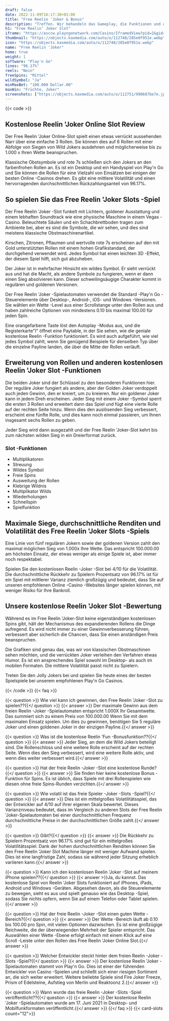 ```yaml
---
draft: false
date: 2022-11-09T16:17:38+03:00
title: "Free Reelin 'Joker & Bonus"
description: "Treffen. Wir behandeln das Gameplay, die Funktionen und die besten Casino -Boni, um die besten Casino -Boni zu finden."
h1: "Free Reelin’ Joker Slot"
iframe: "https://asccw.playngonetwork.com/Casino/IframedView?pid=2&gid=freereelinjoker&lang=en_US&practice=1&channel=desktop&div=flashobject&width=100%25&height=100%25&user=&password=&ctx=&demo=2&brand=&lobby=&rccurrentsessiontime=0&rcintervaltime=0&rcaccounthistoryurl=&rccontinueurl=&rcexiturl=&rchistoryurlmode=&autoplaylimits=0&autoplayreset=0&callback=flashCallback&rcmga=&resourcelevel=0&hasjackpots=False&country=&pauseplay=&playlimit=&selftest=&sessiontime=&coreweburl=https://asccw.playngonetwork.com/&showpoweredby=True"
thumbnail: "https://objects.kaxmedia.com/auto/o/112748/285e0f951e.webp"
icon: "https://objects.kaxmedia.com/auto/o/112748/285e0f951e.webp"
name: "Free Reelin 'Joker"
home: true
weight: 1
software: "Play'n Go"
lines: "96.17%"
reels: "Nein"
freeSpins: "Mittel"
wildSymbol: "Ja"
minMaxBet: "100.000 Dollar.00"
maxWin: "Früchte, Joker"
screenshots: ["https://objects.kaxmedia.com/auto/o/112751/990687be7e.jpeg"]
---
```


{{< code >}}<h2>Kostenlose Reelin 'Joker Online Slot Review</h2><p>Der Free Reelin 'Joker Online-Slot spielt einen etwas verrückt aussehenden Narr über eine einfache 3 Rollen. Sie können dies auf 6 Rollen mit einer Abfolge von Siegen von Wild Jokers ausdehnen und möglicherweise bis zu 1.000 x Ihren Wette beanspruchen.</p><p>Klassische Obstsymbole und rote 7s schließen sich den Jokers an den farbenfrohen Rollen an. Es ist ein Desktop und ein Handyspiel von Play'n Go und Sie können die Rollen für eine Vielzahl von Einsätzen bei einigen der besten Online -Casinos drehen. Es gibt eine mittlere Volatilität und einen hervorragenden durchschnittlichen Rückzahlungsanteil von 96.17%.</p><h2>So spielen Sie das Free Reelin 'Joker Slots -Spiel</h2><p>Der Free Reelin 'Joker -Slot funkelt mit Lichtern, goldener Ausstattung und einem lebhaften Soundtrack wie eine physische Maschine in einem Vegas -Casino. Beleuchtete Säulen und ein Schachbrettboden tragen zum Ambiente bei, aber es sind die Symbole, die wir sehen, und dies sind meistens klassische Obstmaschinenartikel.</p><p>Kirschen, Zitronen, Pflaumen und wertvolle rote 7s erscheinen auf den mit Gold unterstützten Rollen mit einem hohen Grafikstandard, der durchgehend verwendet wird. Jedes Symbol hat einen leichten 3D -Effekt, der diesem Spiel hilft, sich gut abzuheben.</p><p>Der Joker ist in mehrfacher Hinsicht ein wildes Symbol. Er sieht verrückt aus und hat die Macht, als andere Symbole zu fungieren, wenn er dann einen Sieg absolvieren kann. Dieser schweilingsäugige Charakter kommt in regulären und goldenen Versionen.</p><p>Der Free Reelin 'Joker -Spielautomaten verwendet die Standard -Play'n Go -Steuerelemente über Desktop-, Android-, iOS- und Windows -Versionen. Sie wählen ein Wette -Level aus einer Scrollstange unter den Rollen aus und haben zahlreiche Optionen von mindestens 0.10 bis maximal 100.00 für jeden Spin.</p><p>Eine orangefarbene Taste löst den Autoplay -Modus aus, und die Registerkarte"I" öffnet eine Paytable, in der Sie sehen, wie die geniale kostenlose Reelin -Funktion funktioniert. Es wird auch aufgeführt, wie viel jedes Symbol zahlt, wenn Sie genügend Beispiele für denselben Typ über die einzelne Payline landen, die über die Mitte der Rollen verläuft.</p><h2>Erweiterung von Rollen und anderen kostenlosen Reelin 'Joker Slot -Funktionen</h2><p>Die beiden Joker sind der Schlüssel zu den besonderen Funktionen hier. Der reguläre Joker fungiert als andere, aber der Golden Joker verdoppelt auch jeden Gewinn, den er kreiert, um zu kreieren. Nur ein goldener Joker kann in jedem Dreh erscheinen. Jeder Sieg mit einem Joker -Symbol sperrt die ersten 3 Rollen und erweitert dann das Spiel und fügt eine vierte Rolle auf der rechten Seite hinzu. Wenn dies den auslösenden Sieg verbessert, erscheint eine fünfte Rolle, und dies kann noch einmal passieren, um Ihnen insgesamt sechs Rollen zu geben.</p><p>Jeder Sieg wird dann ausgezahlt und der Free Reelin 'Joker-Slot kehrt bis zum nächsten wilden Sieg in ein Dreierformat zurück.</p><h3>
Slot -Funktionen</h3><ul>
<li></span>
Multiplikatoren</li>
<li></span>
Streuung</li>
<li></span>
Wildes Symbol</li>
<li></span>
Freie Spins</li>
<li></span>
Ausweitung der Rollen</li>
<li></span>
Klebrige Wildnis</li>
<li></span>
Multiplikator Wilds</li>
<li></span>
Wiederholungen</li>
<li></span>
Schnellspin</li>
<li></span>
Spielfunktion</li></ul><h2>Maximale Siege, durchschnittliche Renditen und Volatilität des Free Reelin 'Joker Slots -Spiels</h2><p>Eine Linie von fünf regulären Jokern sowie der goldenen Version zahlt den maximal möglichen Sieg von 1.000x Ihre Wette. Das entspricht 100.000.00 am höchsten Einsatz, der etwas weniger als einige Spiele ist, aber immer noch respektabel.</p><p>Spielen Sie den kostenlosen Reelin -Joker -Slot bei 4/10 für die Volatilität. Die durchschnittliche Rückkehr zu Spielern Prozentsatz von 96.17% ist für ein Spiel mit mittlerer Varianz ziemlich großzügig und bedeutet, dass Sie auf unseren empfohlenen Online -Casino -Websites länger spielen können, mit weniger Risiko für Ihre Bankroll.</p><h2>Unsere kostenlose Reelin 'Joker Slot -Bewertung</h2><p>Während es im Free Reelin 'Joker-Slot keine eigenständigen kostenlosen Spins gibt, hält der Mechanismus des expandierenden Rollens die Dinge aufregend. Es wird nicht immer zu einer Gewinnverbesserung führen, verbessert aber sicherlich die Chancen, dass Sie einen anständigen Preis beanspruchen.</p><p>Die Grafiken sind genau das, was wir von klassischen Obstmaschinen sehen möchten, und die verrückten Joker verleihen den Verfahren etwas Humor. Es ist ein ansprechendes Spiel sowohl im Desktop- als auch im mobilen Formaten. Die mittlere Volatilität passt nicht zu Spielern.</p><p>Treten Sie den Jolly Jokers bei und spielen Sie heute eines der besten Spielspiele bei unserem empfohlenen Play'n Go Casinos.</p>
{{< /code >}}
{{< faq >}}

{{< question >}} Wie viel kann ich gewinnen, den Free Reelin 'Joker -Slot zu spielen??{{</ question >}}
{{< answer >}} Der maximale Gewinn aus dem freien Reelin -Joker -Spielautomaten entspricht 1.000X Ihr Gesamtwette. Das summiert sich zu einem Preis von 100.000.00 Wenn Sie mit dem maximalen Einsatz spielen. Um dies zu gewinnen, benötigen Sie 5 reguläre Joker und einen goldenen Joker in der einzigen Payline.{{</ answer >}}

{{< question >}} Was ist die kostenlose Reelin ’Fun -Bonusfunktion??{{</ question >}}
{{< answer >}} Jeder Sieg, an dem die Wild Jokers beteiligt sind. Die Rollenschloss und eine weitere Rolle erscheint auf der rechten Seite. Wenn dies den Sieg verbessert, wird eine weitere Rolle aktiv, und wenn dies weiter verbessert wird.{{</ answer >}}

{{< question >}} Hat der freie Reelin -Joker -Slot eine kostenlose Runde?{{</ question >}}
{{< answer >}} Sie finden hier keine kostenlose Bonus -Funktion für Spins. Es ist üblich, dass Spiele mit drei Rollenspielen wie diesen ohne freie Spins-Runden verzichten.{{</ answer >}}

{{< question >}} Wie volatil ist das freie Spieler -Joker -Slots -Spiel?{{</ question >}}
{{< answer >}} Dies ist ein mittelgroßes Volatilitätsspiel, das der Entwickler auf 4/10 auf ihrer eigenen Skala bewertet. Dieses Varianzniveau bedeutet, dass im Vergleich zu anderen Slots der Free Reelin 'Joker-Spielautomaten bei einer durchschnittlichen Frequenz durchschnittliche Preise in der durchschnittlichen Größe zahlt.{{</ answer >}}

{{< question >}} Gibt?{{</ question >}}
{{< answer >}} Die Rückkehr zu Spielern Prozentsatz von 96.17% sind gut für ein mittelgroßes Volatilitätsspiel. Dank der hohen durchschnittlichen Renditen können Sie den Free Reelin 'Joker Slot Machine länger mit weniger Aufwand spielen. Dies ist eine langfristige Zahl, sodass sie während jeder Sitzung erheblich variieren kann.{{</ answer >}}

{{< question >}} Kann ich den kostenlosen Reelin 'Joker -Slot auf meinem iPhone spielen??{{</ question >}}
{{< answer >}}Ja, du kannst. Das kostenlose Spiel von Reelin 'Joker Slots funktioniert auf iPhones, iPads, Android und Windows -Geräten. Abgesehen davon, als die Steuerelemente zu bewegen, sieht es aus und spielt genauso wie das Desktop -Spiel, sodass Sie nichts opfern, wenn Sie auf einem Telefon oder Tablet spielen.{{</ answer >}}

{{< question >}} Hat der freie Reelin -Joker -Slot einen guten Wette -Bereich?{{</ question >}}
{{< answer >}} Der Wette -Bereich läuft ab 0.10 bis 100.00 pro Spin, mit vielen Optionen dazwischen. Es ist eine großzügige Reichweite, die der überwiegenden Mehrheit der Spieler entspricht. Das Auswählen einer Wette -Ebene erfolgt einfach mit einem Klick auf eine Scroll -Leiste unter den Rollen des Free Reelin 'Joker Online Slot.{{</ answer >}}

{{< question >}} Welcher Entwickler steckt hinter dem freien Reelin -Joker -Slots -Spiel?{{</ question >}}
{{< answer >}} Der kostenlose Reelin 'Joker -Spielautomaten stammt von Play'n Go. Dies ist einer der führenden Entwickler von Casino -Spielen und schließt sich einer riesigen Sortiment an, die sich weiter erweitert. Weitere beliebte Spiele sind Fire Joker Freeze, Prism of Edelsteine, Aufstieg von Merlin und Reaktoonz 2.{{</ answer >}}

{{< question >}} Wann wurde das freie Reelin -Joker -Slots -Spiel veröffentlicht??{{</ question >}}
{{< answer >}} Der kostenlose Reelin 'Joker -Spielautomaten wurde am 17. Juni 2021 in Desktop- und Mobilfunkformaten veröffentlicht.{{</ answer >}}
{{</ faq >}}
{{< card-slots count="12">}}